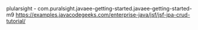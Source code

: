 plularsight - com.puralsight.javaee-getting-started.javaee-getting-started-m9
https://examples.javacodegeeks.com/enterprise-java/jsf/jsf-jpa-crud-tutorial/
